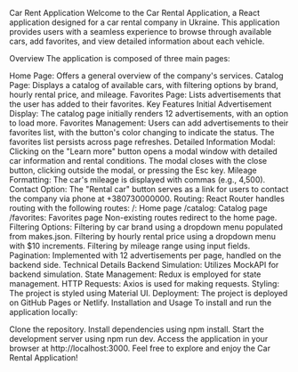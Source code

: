 Car Rent Application
Welcome to the Car Rental Application, a React application designed for a car rental company in Ukraine. This application provides users with a seamless experience to browse through available cars, add favorites, and view detailed information about each vehicle.

Overview
The application is composed of three main pages:

Home Page: Offers a general overview of the company's services.
Catalog Page: Displays a catalog of available cars, with filtering options by brand, hourly rental price, and mileage.
Favorites Page: Lists advertisements that the user has added to their favorites.
Key Features
Initial Advertisement Display: The catalog page initially renders 12 advertisements, with an option to load more.
Favorites Management: Users can add advertisements to their favorites list, with the button's color changing to indicate the status. The favorites list persists across page refreshes.
Detailed Information Modal: Clicking on the "Learn more" button opens a modal window with detailed car information and rental conditions. The modal closes with the close button, clicking outside the modal, or pressing the Esc key.
Mileage Formatting: The car's mileage is displayed with commas (e.g., 4,500).
Contact Option: The "Rental car" button serves as a link for users to contact the company via phone at +380730000000.
Routing: React Router handles routing with the following routes:
/: Home page
/catalog: Catalog page
/favorites: Favorites page
Non-existing routes redirect to the home page.
Filtering Options:
Filtering by car brand using a dropdown menu populated from makes.json.
Filtering by hourly rental price using a dropdown menu with $10 increments.
Filtering by mileage range using input fields.
Pagination: Implemented with 12 advertisements per page, handled on the backend side.
Technical Details
Backend Simulation: Utilizes MockAPI for backend simulation.
State Management: Redux is employed for state management.
HTTP Requests: Axios is used for making requests.
Styling: The project is styled using Material UI.
Deployment: The project is deployed on GitHub Pages or Netlify.
Installation and Usage
To install and run the application locally:

Clone the repository.
Install dependencies using npm install.
Start the development server using npm run dev.
Access the application in your browser at http://localhost:3000.
Feel free to explore and enjoy the Car Rental Application!

